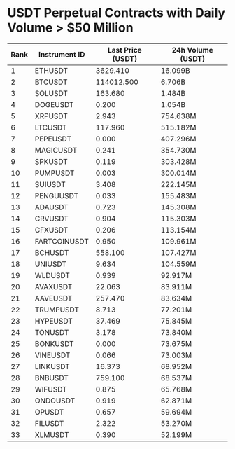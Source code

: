 # USDT Perpetual Contracts with Daily Volume > $50 Million

| Rank | Instrument ID | Last Price (USDT) | 24h Volume (USDT) |
|------|---------------|-------------------|-------------------|
| 1 | ETHUSDT | 3629.410 | 16.099B |
| 2 | BTCUSDT | 114012.500 | 6.706B |
| 3 | SOLUSDT | 163.680 | 1.484B |
| 4 | DOGEUSDT | 0.200 | 1.054B |
| 5 | XRPUSDT | 2.943 | 754.638M |
| 6 | LTCUSDT | 117.960 | 515.182M |
| 7 | PEPEUSDT | 0.000 | 407.296M |
| 8 | MAGICUSDT | 0.241 | 354.730M |
| 9 | SPKUSDT | 0.119 | 303.428M |
| 10 | PUMPUSDT | 0.003 | 300.014M |
| 11 | SUIUSDT | 3.408 | 222.145M |
| 12 | PENGUUSDT | 0.033 | 155.483M |
| 13 | ADAUSDT | 0.723 | 145.308M |
| 14 | CRVUSDT | 0.904 | 115.303M |
| 15 | CFXUSDT | 0.206 | 113.154M |
| 16 | FARTCOINUSDT | 0.950 | 109.961M |
| 17 | BCHUSDT | 558.100 | 107.427M |
| 18 | UNIUSDT | 9.634 | 104.559M |
| 19 | WLDUSDT | 0.939 | 92.917M |
| 20 | AVAXUSDT | 22.063 | 83.911M |
| 21 | AAVEUSDT | 257.470 | 83.634M |
| 22 | TRUMPUSDT | 8.713 | 77.201M |
| 23 | HYPEUSDT | 37.469 | 75.845M |
| 24 | TONUSDT | 3.178 | 73.840M |
| 25 | BONKUSDT | 0.000 | 73.675M |
| 26 | VINEUSDT | 0.066 | 73.003M |
| 27 | LINKUSDT | 16.373 | 68.952M |
| 28 | BNBUSDT | 759.100 | 68.537M |
| 29 | WIFUSDT | 0.875 | 65.768M |
| 30 | ONDOUSDT | 0.919 | 62.871M |
| 31 | OPUSDT | 0.657 | 59.694M |
| 32 | FILUSDT | 2.322 | 53.270M |
| 33 | XLMUSDT | 0.390 | 52.199M |
